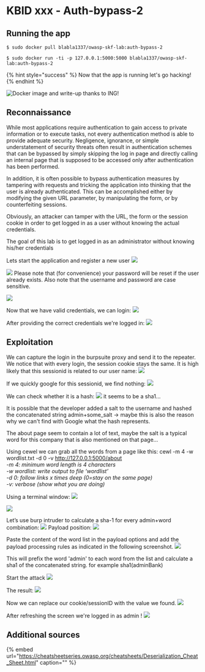 # KBID xxx - Auth-bypass-2

## Running the app

```text
$ sudo docker pull blabla1337/owasp-skf-lab:auth-bypass-2
```

```text
$ sudo docker run -ti -p 127.0.0.1:5000:5000 blabla1337/owasp-skf-lab:auth-bypass-2
```

{% hint style="success" %}
Now that the app is running let's go hacking!
{% endhint %}

![Docker image and write-up thanks to ING!](.gitbook/assets/ing_primary_logo.png)

## Reconnaissance

While most applications require authentication to gain access to private information or to execute tasks, not every authentication method is able to provide adequate security. Negligence, ignorance, or simple understatement of security threats often result in authentication schemes that can be bypassed by simply skipping the log in page and directly calling an internal page that is supposed to be accessed only after authentication has been performed.

In addition, it is often possible to bypass authentication measures by tampering with requests and tricking the application into thinking that the user is already authenticated. This can be accomplished either by modifying the given URL parameter, by manipulating the form, or by counterfeiting sessions.

Obviously, an attacker can tamper with the URL, the form or the session cookie in order to get logged in as a user without knowing the actual credentials.

The goal of this lab is to get logged in as an administrator without knowing his/her credentials

Lets start the application and register a new user
![](.gitbook/assets/auth-2-register1.png)

![](.gitbook/assets/auth-2-register2.png)
Please note that (for convenience) your password will be reset if the user already exists.
Also note that the username and password are case sensitive.

![](.gitbook/assets/auth-2-register3.png)


Now that we have valid credentials, we can login:
![](.gitbook/assets/auth-2-login.png)

After providing the correct credentials we're logged in:
![](.gitbook/assets/auth-2-loggedin.png)


## Exploitation
We can capture the login in the burpsuite proxy and send it to the repeater. We notice that with every login, the session cookie stays the same. It is high likely that this sessionid is related to our user name:
![](.gitbook/assets/auth-2-repeater.png)

If we quickly google for this sessionid, we find nothing:
![](.gitbook/assets/auth-2-google.png)

We can check whether it is a hash:
![](.gitbook/assets/auth-2-sha1.png)
it seems to be a sha1...

It is possible that the developer added a salt to the username and hashed the concatenated string
admin+some_salt 
-> maybe this is also the reason why we can't find with Google what the hash represents.

The about page seem to contain a lot of text, maybe the salt is a typical word for this company that is also mentioned on that page…

Using cewel we can grab all the words from a page like this:
cewl -m 4 -w wordlist.txt -d 0 -v http://127.0.0.1:5000/about</br>
<I>-m 4: minimum word length is 4 characters</br>
-w wordlist: write output to file ‘wordlist’</br>
-d 0: follow links x times deep (0=stay on the same page)</br>
-v: verbose (show what you are doing)</br></I>

Using a terminal window:
![](.gitbook/assets/auth-2-cewl.png)

![](.gitbook/assets/auth-2-wordlist.png)

Let’s use burp intruder to calculate a sha-1 for every admin+word combination:
![](.gitbook/assets/auth-2-intruder1.png)
Payload position:
![](.gitbook/assets/auth-2-intruder2.png)

Paste the content of the word list in the payload options and add the payload processing rules as indicated in the following screenshot.
![](.gitbook/assets/auth-2-intruder3.png)

This will prefix the word 'admin' to each word from the list and calculate a sha1 of the concatenated string.
for example sha1(adminBank)

Start the attack
![](.gitbook/assets/auth-2-intruder4.png)

The result:
![](.gitbook/assets/auth-2-intruder5.png)

Now we can replace our cookie/sessionID with the value we found.
![](.gitbook/assets/auth-2-cookie1.png)

After refreshing the screen we're logged in as admin !
![](.gitbook/assets/auth-2-admin.png)




## Additional sources

{% embed url="https://cheatsheetseries.owasp.org/cheatsheets/Deserialization_Cheat_Sheet.html" caption="" %}

